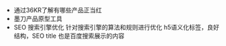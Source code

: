 - 通过36KR了解有哪些产品正当红
- 墨刀产品原型工具
- SEO
  搜索引擎优化
  针对搜索引擎的算法和规则进行优化
  h5语义化标签，良好结构，SEO
  title 也是百度搜索展示的内容 